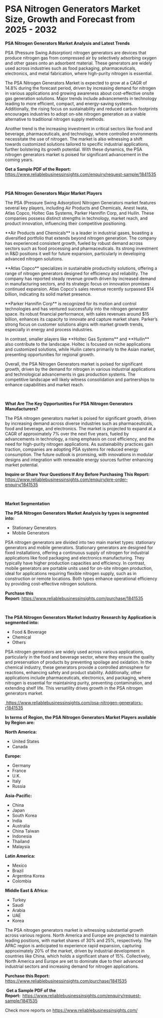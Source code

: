 <p><h1>PSA Nitrogen Generators Market Size, Growth and Forecast from 2025 - 2032</h1></p><p><strong>PSA Nitrogen Generators Market Analysis and Latest Trends</strong></p>
<p><p>PSA (Pressure Swing Adsorption) nitrogen generators are devices that produce nitrogen gas from compressed air by selectively adsorbing oxygen and other gases onto an adsorbent material. These generators are widely used across industries such as food packaging, pharmaceuticals, electronics, and metal fabrication, where high-purity nitrogen is essential. </p><p>The PSA Nitrogen Generators Market is expected to grow at a CAGR of 14.8% during the forecast period, driven by increasing demand for nitrogen in various applications and growing awareness about cost-effective onsite gas generation solutions. Major trends include advancements in technology leading to more efficient, compact, and energy-saving systems. Additionally, the rising focus on sustainability and reduced carbon footprints encourages industries to adopt on-site nitrogen generation as a viable alternative to traditional nitrogen supply methods. </p><p>Another trend is the increasing investment in critical sectors like food and beverage, pharmaceuticals, and technology, where controlled environments necessitate the use of nitrogen. The market is also witnessing a shift towards customized solutions tailored to specific industrial applications, further bolstering its growth potential. With these dynamics, the PSA nitrogen generators market is poised for significant advancement in the coming years.</p></p>
<p><strong>Get a Sample PDF of the Report:&nbsp;</strong> <a href="https://www.reliablebusinessinsights.com/enquiry/request-sample/1841535?utm_campaign=3076&utm_medium=2&utm_source=Github&utm_content=ia&utm_term=10042025&utm_id=psa-nitrogen-generators">https://www.reliablebusinessinsights.com/enquiry/request-sample/1841535</a></p>
<p>&nbsp;</p>
<p><strong>PSA Nitrogen Generators Major Market Players</strong></p>
<p><p>The PSA (Pressure Swing Adsorption) Nitrogen Generators market features several key players, including Air Products and Chemicals, Anest Iwata, Atlas Copco, Holtec Gas Systems, Parker Hannifin Corp, and Huilin. These companies possess distinct strengths in technology, market reach, and product innovation, influencing their competitive positioning.</p><p>**Air Products and Chemicals** is a leader in industrial gases, boasting a diversified portfolio that extends beyond nitrogen generation. The company has experienced consistent growth, fueled by robust demand across sectors such as food processing and pharmaceuticals. Its strong investment in R&D positions it well for future expansion, particularly in developing advanced nitrogen solutions.</p><p>**Atlas Copco** specializes in sustainable productivity solutions, offering a range of nitrogen generators designed for efficiency and reliability. The company has reported steady revenue growth driven by increased demand in manufacturing sectors, and its strategic focus on innovation promises continued expansion. Atlas Copco's sales revenue recently surpassed $14 billion, indicating its solid market presence.</p><p>**Parker Hannifin Corp** is recognized for its motion and control technologies and has ventured successfully into the nitrogen generator space. Its robust financial performance, with sales revenues around $15 billion, enhances its capacity to innovate and capture market share. Parker’s strong focus on customer solutions aligns with market growth trends, especially in energy and process industries.</p><p>In contrast, smaller players like **Holtec Gas Systems** and **Huilin** also contribute to the landscape. Holtec is focused on niche applications and customized solutions, while Huilin caters primarily to the Asian market, presenting opportunities for regional growth.</p><p>Overall, the PSA Nitrogen Generators market is poised for significant growth, driven by the demand for nitrogen in various industrial applications and technological advancements in gas production systems. The competitive landscape will likely witness consolidation and partnerships to enhance capabilities and market reach.</p></p>
<p>&nbsp;</p>
<p><strong>What Are The Key Opportunities For PSA Nitrogen Generators Manufacturers?</strong></p>
<p><p>The PSA nitrogen generators market is poised for significant growth, driven by increasing demand across diverse industries such as pharmaceuticals, food and beverage, and electronics. The market is projected to expand at a CAGR of approximately 7% over the next five years, fueled by advancements in technology, a rising emphasis on cost efficiency, and the need for high-purity nitrogen applications. As sustainability practices gain traction, companies are adopting PSA systems for reduced energy consumption. The future outlook is promising, with innovations in modular designs and integration with renewable energy sources further enhancing market potential.</p></p>
<p><strong>Inquire or Share Your Questions If Any Before Purchasing This Report:</strong> <a href="https://www.reliablebusinessinsights.com/enquiry/pre-order-enquiry/1841535?utm_campaign=3076&utm_medium=2&utm_source=Github&utm_content=ia&utm_term=10042025&utm_id=psa-nitrogen-generators">https://www.reliablebusinessinsights.com/enquiry/pre-order-enquiry/1841535</a></p>
<p>&nbsp;</p>
<p><strong>Market Segmentation</strong></p>
<p><strong>The PSA Nitrogen Generators Market Analysis by types is segmented into:</strong></p>
<p><ul><li>Stationary Generators</li><li>Mobile Generators</li></ul></p>
<p><p>PSA nitrogen generators are divided into two main market types: stationary generators and mobile generators. Stationary generators are designed for fixed installations, offering a continuous supply of nitrogen for industrial applications like food packaging and electronics manufacturing. They typically have higher production capacities and efficiency. In contrast, mobile generators are portable units used for on-site nitrogen production, ideal for applications requiring flexible nitrogen supply, such as in construction or remote locations. Both types enhance operational efficiency by providing cost-effective nitrogen solutions.</p></p>
<p><strong>Purchase this Report:&nbsp;</strong><a href="https://www.reliablebusinessinsights.com/purchase/1841535?utm_campaign=3076&utm_medium=2&utm_source=Github&utm_content=ia&utm_term=10042025&utm_id=psa-nitrogen-generators">https://www.reliablebusinessinsights.com/purchase/1841535</a></p>
<p>&nbsp;</p>
<p><strong>The PSA Nitrogen Generators Market Industry Research by Application is segmented into:</strong></p>
<p><ul><li>Food & Beverage</li><li>Chemical</li><li>Others</li></ul></p>
<p><p>PSA nitrogen generators are widely used across various applications, particularly in the food and beverage sector, where they ensure the quality and preservation of products by preventing spoilage and oxidation. In the chemical industry, these generators provide a controlled atmosphere for reactions, enhancing safety and product stability. Additionally, other applications include pharmaceuticals, electronics, and packaging, where nitrogen is essential for maintaining purity, preventing contamination, and extending shelf life. This versatility drives growth in the PSA nitrogen generators market.</p></p>
<p><a href="https://www.reliablebusinessinsights.com/psa-nitrogen-generators-r1841535?utm_campaign=3076&utm_medium=2&utm_source=Github&utm_content=ia&utm_term=10042025&utm_id=psa-nitrogen-generators">&nbsp;https://www.reliablebusinessinsights.com/psa-nitrogen-generators-r1841535</a></p>
<p><strong>In terms of Region, the PSA Nitrogen Generators Market Players available by Region are:</strong></p>
<p>
    <p> <strong> North America: </strong>
        <ul>
            <li>United States</li>
            <li>Canada</li>
        </ul>
        </p> 
    <p> <strong> Europe: </strong>
        <ul>
            <li>Germany</li>
            <li>France</li>
            <li>U.K.</li>
            <li>Italy</li>
            <li>Russia</li>
        </ul>
        </p> 
    <p> <strong> Asia-Pacific: </strong>
        <ul>
            <li>China</li>
            <li>Japan</li>
            <li>South Korea</li>
            <li>India</li>
            <li>Australia</li>
            <li>China Taiwan</li>
            <li>Indonesia</li>
            <li>Thailand</li>
            <li>Malaysia</li>
        </ul>
        </p> 
    <p> <strong> Latin America: </strong>
        <ul>
            <li>Mexico</li>
            <li>Brazil</li>
            <li>Argentina Korea</li>
            <li>Colombia</li>
        </ul>
        </p> 
    <p> <strong> Middle East & Africa: </strong>
        <ul>
            <li>Turkey</li>
            <li>Saudi</li>
            <li>Arabia</li>
            <li>UAE</li>
            <li>Korea</li>
        </ul>
    </p>
    </p>
<p><p>The PSA nitrogen generators market is witnessing substantial growth across various regions. North America and Europe are projected to maintain leading positions, with market shares of 30% and 25%, respectively. The APAC region is anticipated to experience rapid expansion, capturing approximately 20% of the market, driven by industrial development in countries like China, which holds a significant share of 15%. Collectively, North America and Europe are set to dominate due to their advanced industrial sectors and increasing demand for nitrogen applications.</p></p>
<p><strong>Purchase this Report: </strong><a href="https://www.reliablebusinessinsights.com/purchase/1841535?utm_campaign=3076&utm_medium=2&utm_source=Github&utm_content=ia&utm_term=10042025&utm_id=psa-nitrogen-generators">https://www.reliablebusinessinsights.com/purchase/1841535</a></p>
<p>&nbsp;<strong>Get a Sample PDF of the Report:&nbsp;&nbsp;</strong><a href="https://www.reliablebusinessinsights.com/enquiry/request-sample/1841535?utm_campaign=3076&utm_medium=2&utm_source=Github&utm_content=ia&utm_term=10042025&utm_id=psa-nitrogen-generators">https://www.reliablebusinessinsights.com/enquiry/request-sample/1841535</a></p>
<p><strong></strong></p>
<p>Check more reports on <a href="https://www.reliablebusinessinsights.com/?utm_campaign=3076&utm_medium=2&utm_source=Github&utm_content=ia&utm_term=10042025&utm_id=psa-nitrogen-generators">https://www.reliablebusinessinsights.com/</a></p>